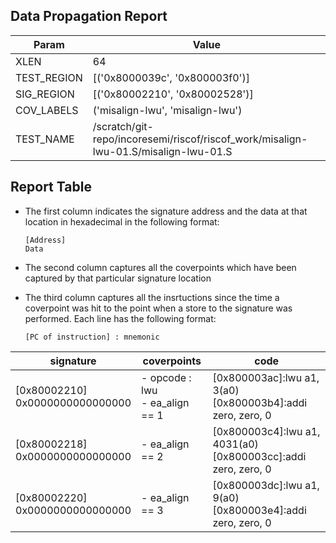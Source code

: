 
## Data Propagation Report

| Param       | Value    |
|-------------|----------|
| XLEN        | 64      |
| TEST_REGION | [('0x8000039c', '0x800003f0')]      |
| SIG_REGION  | [('0x80002210', '0x80002528')]      |
| COV_LABELS  | ('misalign-lwu', 'misalign-lwu')      |
| TEST_NAME   | /scratch/git-repo/incoresemi/riscof/riscof_work/misalign-lwu-01.S/misalign-lwu-01.S    |

## Report Table

- The first column indicates the signature address and the data at that location in hexadecimal in the following format: 
  ```
  [Address]
  Data
  ```

- The second column captures all the coverpoints which have been captured by that particular signature location

- The third column captures all the insrtuctions since the time a coverpoint was
  hit to the point when a store to the signature was performed. Each line has
  the following format:
  ```
  [PC of instruction] : mnemonic
  ```

|            signature             |              coverpoints              |                                 code                                 |
|----------------------------------|---------------------------------------|----------------------------------------------------------------------|
|[0x80002210]<br>0x0000000000000000|- opcode : lwu<br> - ea_align == 1<br> |[0x800003ac]:lwu a1, 3(a0)<br> [0x800003b4]:addi zero, zero, 0<br>    |
|[0x80002218]<br>0x0000000000000000|- ea_align == 2<br>                    |[0x800003c4]:lwu a1, 4031(a0)<br> [0x800003cc]:addi zero, zero, 0<br> |
|[0x80002220]<br>0x0000000000000000|- ea_align == 3<br>                    |[0x800003dc]:lwu a1, 9(a0)<br> [0x800003e4]:addi zero, zero, 0<br>    |
